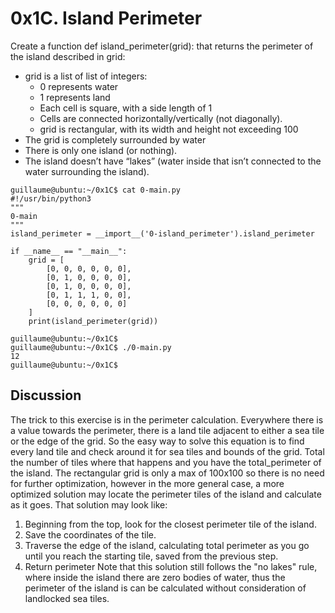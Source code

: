 # 0x1C. Island Perimeter

Create a function def island_perimeter(grid): that returns the perimeter of the island described in grid:

- grid is a list of list of integers:
  - 0 represents water
  - 1 represents land
  - Each cell is square, with a side length of 1
  - Cells are connected horizontally/vertically (not diagonally).
  - grid is rectangular, with its width and height not exceeding 100
- The grid is completely surrounded by water
- There is only one island (or nothing).
- The island doesn’t have “lakes” (water inside that isn’t connected to the water surrounding the island).

```
guillaume@ubuntu:~/0x1C$ cat 0-main.py
#!/usr/bin/python3
"""
0-main
"""
island_perimeter = __import__('0-island_perimeter').island_perimeter

if __name__ == "__main__":
    grid = [
        [0, 0, 0, 0, 0, 0],
        [0, 1, 0, 0, 0, 0],
        [0, 1, 0, 0, 0, 0],
        [0, 1, 1, 1, 0, 0],
        [0, 0, 0, 0, 0, 0]
    ]
    print(island_perimeter(grid))

guillaume@ubuntu:~/0x1C$ 
guillaume@ubuntu:~/0x1C$ ./0-main.py
12
guillaume@ubuntu:~/0x1C$ 
```

## Discussion
The trick to this exercise is in the perimeter calculation. Everywhere there is a value towards the perimeter, there is a land tile adjacent to either a sea tile or the edge of the grid. So the easy way to solve this equation is to find every land tile and check around it for sea tiles and bounds of the grid. Total the number of tiles where that happens and you have the total_perimeter of the island. The rectangular grid is only a max of 100x100 so there is no need for further optimization, however in the more general case, a more optimized solution may locate the perimeter tiles of the island and calculate as it goes. That solution may look like:
1. Beginning from the top, look for the closest perimeter tile of the island.
2. Save the coordinates of the tile.
3. Traverse the edge of the island, calculating total perimeter as you go until you reach the starting tile, saved from the previous step.
4. Return perimeter
Note that this solution still follows the "no lakes" rule, where inside the island there are zero bodies of water, thus the perimeter of the island is can be calculated without consideration of landlocked sea tiles.